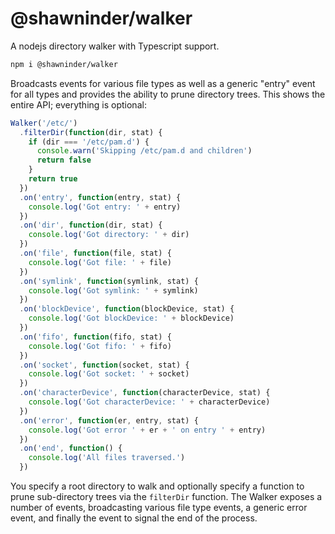 @shawninder/walker
======

A nodejs directory walker with Typescript support.

```sh
npm i @shawninder/walker
```

Broadcasts events for various file types as well as a generic "entry" event for all types and provides the ability to prune directory trees.
This shows the entire API; everything is optional:

```typescript
Walker('/etc/')
  .filterDir(function(dir, stat) {
    if (dir === '/etc/pam.d') {
      console.warn('Skipping /etc/pam.d and children')
      return false
    }
    return true
  })
  .on('entry', function(entry, stat) {
    console.log('Got entry: ' + entry)
  })
  .on('dir', function(dir, stat) {
    console.log('Got directory: ' + dir)
  })
  .on('file', function(file, stat) {
    console.log('Got file: ' + file)
  })
  .on('symlink', function(symlink, stat) {
    console.log('Got symlink: ' + symlink)
  })
  .on('blockDevice', function(blockDevice, stat) {
    console.log('Got blockDevice: ' + blockDevice)
  })
  .on('fifo', function(fifo, stat) {
    console.log('Got fifo: ' + fifo)
  })
  .on('socket', function(socket, stat) {
    console.log('Got socket: ' + socket)
  })
  .on('characterDevice', function(characterDevice, stat) {
    console.log('Got characterDevice: ' + characterDevice)
  })
  .on('error', function(er, entry, stat) {
    console.log('Got error ' + er + ' on entry ' + entry)
  })
  .on('end', function() {
    console.log('All files traversed.')
  })
```

You specify a root directory to walk and optionally specify a function to prune
sub-directory trees via the `filterDir` function. The Walker exposes a number
of events, broadcasting various file type events, a generic error event, and
finally the event to signal the end of the process.
